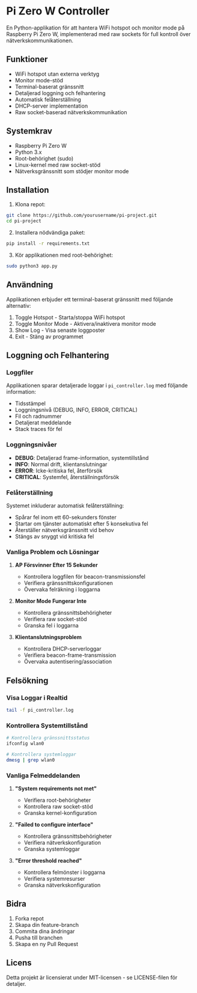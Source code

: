 # Pi Zero W Controller

En Python-applikation för att hantera WiFi hotspot och monitor mode på Raspberry Pi Zero W, implementerad med raw sockets för full kontroll över nätverkskommunikationen.

## Funktioner

- WiFi hotspot utan externa verktyg
- Monitor mode-stöd
- Terminal-baserat gränssnitt
- Detaljerad loggning och felhantering
- Automatisk felåterställning
- DHCP-server implementation
- Raw socket-baserad nätverkskommunikation

## Systemkrav

- Raspberry Pi Zero W
- Python 3.x
- Root-behörighet (sudo)
- Linux-kernel med raw socket-stöd
- Nätverksgränssnitt som stödjer monitor mode

## Installation

1. Klona repot:
```bash
git clone https://github.com/yourusername/pi-project.git
cd pi-project
```

2. Installera nödvändiga paket:
```bash
pip install -r requirements.txt
```

3. Kör applikationen med root-behörighet:
```bash
sudo python3 app.py
```

## Användning

Applikationen erbjuder ett terminal-baserat gränssnitt med följande alternativ:

1. Toggle Hotspot - Starta/stoppa WiFi hotspot
2. Toggle Monitor Mode - Aktivera/inaktivera monitor mode
3. Show Log - Visa senaste loggposter
4. Exit - Stäng av programmet

## Loggning och Felhantering

### Loggfiler

Applikationen sparar detaljerade loggar i `pi_controller.log` med följande information:

- Tidsstämpel
- Loggningsnivå (DEBUG, INFO, ERROR, CRITICAL)
- Fil och radnummer
- Detaljerat meddelande
- Stack traces för fel

### Loggningsnivåer

- **DEBUG**: Detaljerad frame-information, systemtillstånd
- **INFO**: Normal drift, klientanslutningar
- **ERROR**: Icke-kritiska fel, återförsök
- **CRITICAL**: Systemfel, återställningsförsök

### Felåterställning

Systemet inkluderar automatisk felåterställning:

- Spårar fel inom ett 60-sekunders fönster
- Startar om tjänster automatiskt efter 5 konsekutiva fel
- Återställer nätverksgränssnitt vid behov
- Stängs av snyggt vid kritiska fel

### Vanliga Problem och Lösningar

1. **AP Försvinner Efter 15 Sekunder**
   - Kontrollera loggfilen för beacon-transmissionsfel
   - Verifiera gränssnittskonfigurationen
   - Övervaka felräkning i loggarna

2. **Monitor Mode Fungerar Inte**
   - Kontrollera gränssnittsbehörigheter
   - Verifiera raw socket-stöd
   - Granska fel i loggarna

3. **Klientanslutningsproblem**
   - Kontrollera DHCP-serverloggar
   - Verifiera beacon-frame-transmission
   - Övervaka autentisering/association

## Felsökning

### Visa Loggar i Realtid

```bash
tail -f pi_controller.log
```

### Kontrollera Systemtillstånd

```bash
# Kontrollera gränssnittsstatus
ifconfig wlan0

# Kontrollera systemloggar
dmesg | grep wlan0
```

### Vanliga Felmeddelanden

1. **"System requirements not met"**
   - Verifiera root-behörigheter
   - Kontrollera raw socket-stöd
   - Granska kernel-konfiguration

2. **"Failed to configure interface"**
   - Kontrollera gränssnittsbehörigheter
   - Verifiera nätverkskonfiguration
   - Granska systemloggar

3. **"Error threshold reached"**
   - Kontrollera felmönster i loggarna
   - Verifiera systemresurser
   - Granska nätverkskonfiguration

## Bidra

1. Forka repot
2. Skapa din feature-branch
3. Commita dina ändringar
4. Pusha till branchen
5. Skapa en ny Pull Request

## Licens

Detta projekt är licensierat under MIT-licensen - se LICENSE-filen för detaljer. 